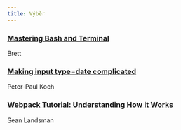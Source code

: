 ```yaml
---
title: Výběr
---
```


### [Mastering Bash and Terminal](https://www.blockloop.io/mastering-bash-and-terminal)
Brett

### [Making input type=date complicated](https://medium.com/samsung-internet-dev/making-input-type-date-complicated-a544fd27c45a)
Peter-Paul Koch

### [Webpack Tutorial: Understanding How it Works](https://www.ag-grid.com/ag-grid-understanding-webpack/)
Sean Landsman
